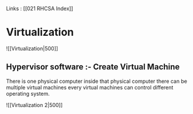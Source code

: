 Links : [[021 RHCSA Index]]

# Virtualization

![[Virtualization|500]]

## Hypervisor software :- Create Virtual Machine

  There is one physical computer inside that physical computer there can be multiple virtual machines every virtual machines can control different operating system.


![[Virtualization 2|500]]